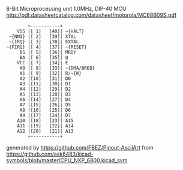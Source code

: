 8-Bit Microprocessing unit 1.0MHz, DIP-40
MCU
http://pdf.datasheetcatalog.com/datasheet/motorola/MC68B09S.pdf


	        +-----------+
	    VSS |[ 1]   [40]| ~{HALT}
	 ~{NMI} |[ 2]   [39]| XTAL
	 ~{IRQ} |[ 3]   [38]| EXTAL
	~{FIRQ} |[ 4]   [37]| ~{RESET}
	     BS |[ 5]   [36]| MRDY
	     BA |[ 6]   [35]| Q
	    VCC |[ 7]   [34]| E
	     A0 |[ 8]   [33]| ~{DMA/BREQ}
	     A1 |[ 9]   [32]| R/~{W}
	     A2 |[10]   [31]| D0
	     A3 |[11]   [30]| D1
	     A4 |[12]   [29]| D2
	     A5 |[13]   [28]| D3
	     A6 |[14]   [27]| D4
	     A7 |[15]   [26]| D5
	     A8 |[16]   [25]| D6
	     A9 |[17]   [24]| D7
	    A10 |[18]   [23]| A15
	    A11 |[19]   [22]| A14
	    A12 |[20]   [21]| A13
	        +-----------+


generated by https://github.com/FBEZ/Pinout-AsciiArt from https://github.com/ask6483/kicad-symbols/blob/master/CPU_NXP_6800.kicad_sym